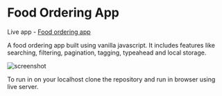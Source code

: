 # Food Ordering App

Live app - [Food ordering app](https://ankitsaxena21.github.io/Food-Ordering-App/)

A food ordering app built using vanilla javascript. It includes features like searching, filtering, pagination, tagging, typeahead and local storage.


![screenshot](https://github.com/ankitsaxena21/Food-Ordering-App/blob/master/Screenshot_2020-05-08%20Food%20Odering%20App.png)

To run in on your localhost clone the repository and run in browser using live server.
